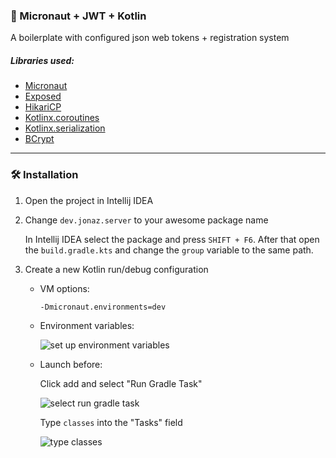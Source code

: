 ### 🌌 Micronaut + JWT + Kotlin

A boilerplate with configured json web tokens + registration system

##### Libraries used:

- [Micronaut](https://github.com/micronaut-projects)
- [Exposed](https://github.com/JetBrains/Exposed)
- [HikariCP](https://github.com/brettwooldridge/HikariCP)
- [Kotlinx.coroutines](https://github.com/Kotlin/kotlinx.coroutines)
- [Kotlinx.serialization](https://github.com/Kotlin/kotlinx.serialization/)
- [BCrypt](https://github.com/patrickfav/bcrypt)

---

### 🛠 Installation

1. Open the project in Intellij IDEA
2. Change `dev.jonaz.server` to your awesome package name

    In Intellij IDEA select the package and press `SHIFT + F6`.
    After that open the `build.gradle.kts` and change the `group` variable to the same path.
3. Create a new Kotlin run/debug configuration

    - VM options: 
        ```
        -Dmicronaut.environments=dev
        ```
    - Environment variables:
    
         ![set up environment variables](https://i.imgur.com/yJxnYpZ.png)

    - Launch before:
        
        Click add and select "Run Gradle Task"
        
         ![select run gradle task](https://i.imgur.com/pL8QGGF.png)

        Type `classes` into the "Tasks" field
        
         ![type classes](https://i.imgur.com/rJdvft5.png)
